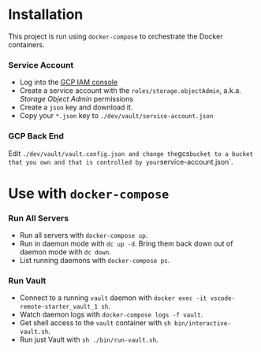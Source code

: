 # Installation

This project is run using `docker-compose` to orchestrate the Docker containers.

### Service Account

- Log into the [GCP IAM console](https://console.cloud.google.com/iam-admin/serviceaccounts?authuser=2&cloudshell=true&project=chris-esplin)
- Create a service account with the `roles/storage.objectAdmin`, a.k.a. _Storage Object Admin_ permissions
- Create a `json` key and download it.
- Copy your `*.json` key to `./dev/vault/service-account.json`

### GCP Back End

Edit `./dev/vault/vault.config.json and change the`gcs`bucket to a bucket that you own and that is controlled by your`service-account.json`.

# Use with `docker-compose`

### Run All Servers

- Run all servers with `docker-compose up`.
- Run in daemon mode with `dc up -d`. Bring them back down out of daemon mode with `dc down`.
- List running daemons with `docker-compose ps`.

### Run Vault

- Connect to a running `vault` daemon with `docker exec -it vscode-remote-starter_vault_1 sh`.
- Watch daemon logs with `docker-compose logs -f vault`.
- Get shell access to the `vault` container with `sh bin/interactive-vault.sh`.
- Run just Vault with `sh ./bin/run-vault.sh`.
